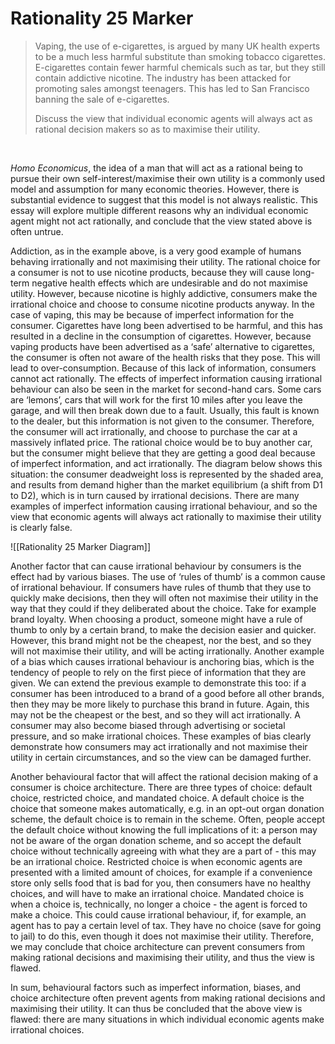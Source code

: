 # Rationality 25 Marker

> Vaping, the use of e-cigarettes, is argued by many UK health experts to be a much less harmful
> substitute than smoking tobacco cigarettes. E-cigarettes contain fewer harmful chemicals such
> as tar, but they still contain addictive nicotine. The industry has been attacked for promoting
> sales amongst teenagers. This has led to San Francisco banning the sale of e-cigarettes.
> 
> Discuss the view that individual economic agents will always act as rational decision makers so
> as to maximise their utility.

</br>

*Homo Economicus*, the idea of a man that will act as a rational being to pursue their own self-interest/maximise their own utility is a commonly used model and assumption for many economic theories. However, there is substantial evidence to suggest that this model is not always realistic. This essay will explore multiple different reasons why an individual economic agent might not act rationally, and conclude that the view stated above is often untrue.

Addiction, as in the example above, is a very good example of humans behaving irrationally and not maximising their utility. The rational choice for a consumer is not to use nicotine products, because they will cause long-term negative health effects which are undesirable and do not maximise utility. However, because nicotine is highly addictive, consumers make the irrational choice and choose to consume nicotine products anyway. In the case of vaping, this may be because of imperfect information for the consumer. Cigarettes have long been advertised to be harmful, and this has resulted in a decline in the consumption of cigarettes. However, because vaping products have been advertised as a ‘safe’ alternative to cigarettes, the consumer is often not aware of the health risks that they pose. This will lead to over-consumption. Because of this lack of information, consumers cannot act rationally. The effects of imperfect information causing irrational behaviour can also be seen in the market for second-hand cars. Some cars are ‘lemons’, cars that will work for the first 10 miles after you leave the garage, and will then break down due to a fault. Usually, this fault is known to the dealer, but this information is not given to the consumer. Therefore, the consumer will act irrationally, and choose to purchase the car at a massively inflated price. The rational choice would be to buy another car, but the consumer might believe that they are getting a good deal because of imperfect information, and act irrationally. The diagram below shows this situation: the consumer deadweight loss is represented by the shaded area, and results from demand higher than the market equilibrium (a shift from D1 to D2), which is in turn caused by irrational decisions. There are many examples of imperfect information causing irrational behaviour, and so the view that economic agents will always act rationally to maximise their utility is clearly false.

![[Rationality 25 Marker Diagram]]

Another factor that can cause irrational behaviour by consumers is the effect had by various biases. The use of ‘rules of thumb’ is a common cause of irrational behaviour. If consumers have rules of thumb that they use to quickly make decisions, then they will often not maximise their utility in the way that they could if they deliberated about the choice. Take for example brand loyalty. When choosing a product, someone might have a rule of thumb to only by a certain brand, to make the decision easier and quicker. However, this brand might not be the cheapest, nor the best, and so they will not maximise their utility, and will be acting irrationally. Another example of a bias which causes irrational behaviour is anchoring bias, which is the tendency of people to rely on the first piece of information that they are given. We can extend the previous example to demonstrate this too: if a consumer has been introduced to a brand of a good before all other brands, then they may be more likely to purchase this brand in future. Again, this may not be the cheapest or the best, and so they will act irrationally. A consumer may also become biased through advertising or societal pressure, and so make irrational choices. These examples of bias clearly demonstrate how consumers may act irrationally and not maximise their utility in certain circumstances, and so the view can be damaged further.

Another behavioural factor that will affect the rational decision making of a consumer is choice architecture. There are three types of choice: default choice, restricted choice, and mandated choice. A default choice is the choice that someone makes automatically, e.g. in an opt-out organ donation scheme, the default choice is to remain in the scheme. Often, people accept the default choice without knowing the full implications of it: a person may not be aware of the organ donation scheme, and so accept the default choice without technically agreeing with what they are a part of - this may be an irrational choice. Restricted choice is when economic agents are presented with a limited amount of choices, for example if a convenience store only sells food that is bad for you, then consumers have no healthy choices, and will have to make an irrational choice. Mandated choice is when a choice is, technically, no longer a choice - the agent is forced to make a choice. This could cause irrational behaviour, if, for example, an agent has to pay a certain level of tax. They have no choice (save for going to jail) to do this, even though it does not maximise their utility. Therefore, we may conclude that choice architecture can prevent consumers from making rational decisions and maximising their utility, and thus the view is flawed.

In sum, behavioural factors such as imperfect information, biases, and choice architecture often prevent agents from making rational decisions and maximising their utility. It can thus be concluded that the above view is flawed: there are many situations in which individual economic agents make irrational choices.